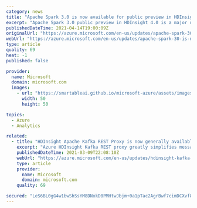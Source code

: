 ```yaml
---
category: news
title: "Apache Spark 3.0 is now available for public preview in HDInsight 4.0."
excerpt: "Apache Spark 3.0 public preview in HDInsight 4.0 is a major update to Apache Spark and brings significant improvements including better performance and better support for ANSI SQL."
publishedDateTime: 2021-04-14T19:00:09Z
originalUrl: "https://azure.microsoft.com/en-us/updates/apache-spark-30-is-now-available-for-preview-in-hdi-40/"
webUrl: "https://azure.microsoft.com/en-us/updates/apache-spark-30-is-now-available-for-preview-in-hdi-40/"
type: article
quality: 69
heat: -1
published: false

provider:
  name: Microsoft
  domain: microsoft.com
  images:
    - url: "https://smartableai.github.io/microsoft-azure/assets/images/organizations/microsoft.com-50x50.jpg"
      width: 50
      height: 50

topics:
  - Azure
  - Analytics

related:
  - title: "HDInsight Apache Kafka REST Proxy is now generally available"
    excerpt: "Azure HDInsight Kafka REST proxy greatly simplifies messaging architecture patterns by allowing Kafka producers and consumers to be located outside the virtual network and enables working with unsupported languages."
    publishedDateTime: 2021-03-09T22:08:10Z
    webUrl: "https://azure.microsoft.com/en-us/updates/hdinsight-kafka-rest-proxy-is-now-generally-available/"
    type: article
    provider:
      name: Microsoft
      domain: microsoft.com
    quality: 69

secured: "LeS6BL0gG4w1bwShSsYM8DNxkD0PMHtwJbjm+0a1pTac2AgrBwf7cimDCXvf8C97pqxM6mYNia51U6F8x2wTt1RnI/AhzMFtgjQi4q/3TkHlqK6HBoXBmkNR2/imk48tnjFLzTrylY+CwD4GBkWlJETNYjkhb/kP20IPKLHjoctEmV8i/w6XOFmO6TvHMJBsSC6bjECTcUkrm92Y7sLNL1ULjQEaKc0YxuOl0JBDj5uY1uWSuSGS/BNwe1xbMwrtkmv0MbgiXJePPHEqHlbu9K2/L0d+7Mu6Im/iFmhGeyw+mQRyoZuBRQ5YfElgiF0OkI3otqR3vco0VKzDBlTIk+vEmvm7uOE1F6FjiOWDCSg=;wJ5Fel2eiYPtBkmwVfJBlw=="
---
```


